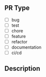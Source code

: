 ## PR Type
<!-- 
Please check PR Type like below.
- [x] bug
 -->

- [ ] bug
- [ ] test
- [ ] chore
- [ ] feature
- [ ] refactor
- [ ] documentation
- [ ] ci/cd

## Description
<!-- Explain detailed description for making this change. -->